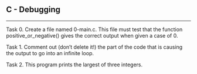 ## C - Debugging
***
Task 0. Create a file named 0-main.c. This file must test that the function positive_or_negative() gives the correct output when given a case of 0.

Task 1. Comment out (don’t delete it!) the part of the code that is causing the output to go into an infinite loop.

Task 2. This program prints the largest of three integers.
